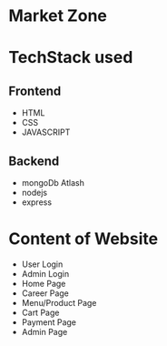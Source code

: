 # Market Zone

# TechStack used

## Frontend
+ HTML
+ CSS
+ JAVASCRIPT

## Backend
+ mongoDb Atlash
+ nodejs
+ express

# Content of Website
+ User Login
+ Admin Login 
+ Home Page
+ Career Page
+ Menu/Product Page
+ Cart Page
+ Payment Page
+ Admin Page
